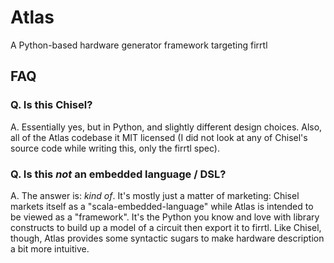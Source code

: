 # Atlas

A Python-based hardware generator framework targeting firrtl

## FAQ
### Q. Is this Chisel?
A. Essentially yes, but in Python, and slightly different design choices. Also,
all of the Atlas codebase it MIT licensed (I did not look at any of Chisel's 
source code while writing this, only the firrtl spec).

### Q. Is this _not_ an embedded language / DSL?
A. The answer is: _kind of_. It's mostly just a matter of marketing: Chisel markets 
itself as a "scala-embedded-language" while Atlas is intended to be viewed as a
"framework". It's the Python you know and love with library constructs to build 
up a model of a circuit then export it to firrtl. Like Chisel, though, Atlas 
provides some syntactic sugars to make hardware description a bit more intuitive.